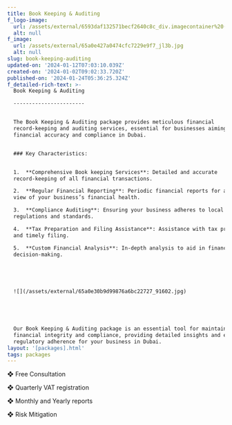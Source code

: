 ```yaml
---
title: Book Keeping & Auditing
f_logo-image:
  url: /assets/external/6593daf132571becf2640c8c_div.imagecontainer%20(7).png
  alt: null
f_image:
  url: /assets/external/65a0e427a0474cfc7229e9f7_jl3b.jpg
  alt: null
slug: book-keeping-auditing
updated-on: '2024-01-12T07:03:10.039Z'
created-on: '2024-01-02T09:02:33.720Z'
published-on: '2024-01-24T05:36:25.324Z'
f_detailed-rich-text: >-
  Book Keeping & Auditing

  -----------------------


  The Book Keeping & Auditing package provides meticulous financial
  record-keeping and auditing services, essential for businesses aiming for
  financial accuracy and compliance in Dubai.


  ### Key Characteristics:


  1.  **Comprehensive Book keeping Services**: Detailed and accurate
  record-keeping of all financial transactions.

  2.  **Regular Financial Reporting**: Periodic financial reports for a clear
  view of your business’s financial health.

  3.  **Compliance Auditing**: Ensuring your business adheres to local financial
  regulations and standards.

  4.  **Tax Preparation and Filing Assistance**: Assistance with tax preparation
  and timely filing.

  5.  **Custom Financial Analysis**: In-depth analysis to aid in financial
  decision-making.


  ‍


  ![](/assets/external/65a0e30b9d99876a6bc22727_91602.jpg)


  ‍


  Our Book Keeping & Auditing package is an essential tool for maintaining
  financial integrity and compliance, providing detailed insights and ensuring
  regulatory adherence for your business in Dubai.
layout: '[packages].html'
tags: packages
---
```


❖ Free Consultation

❖ Quarterly VAT registration

❖ Monthly and Yearly reports

❖ Risk Mitigation
